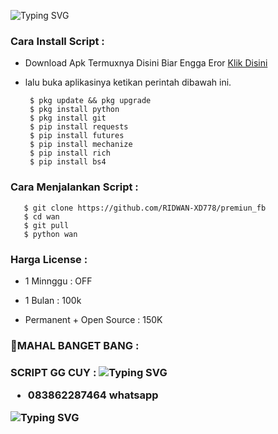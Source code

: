 ![Typing SVG](https://readme-typing-svg.herokuapp.com?lines=SELAMAT+DATANG+BANG+DI+GITHUB+SAYA+RIDWAN+)
<h3 align="left">Cara Install Script :</h3>

- Download Apk Termuxnya Disini Biar Engga Eror <a href="https://f-droid.org/repo/com.termux_117.apk">Klik Disini</a>

- lalu buka aplikasinya ketikan perintah dibawah ini.

       $ pkg update && pkg upgrade
       $ pkg install python 
       $ pkg install git
       $ pip install requests 
       $ pip install futures
       $ pip install mechanize
       $ pip install rich
       $ pip install bs4
            
<h3 align="left">Cara Menjalankan Script :</h3>
       
       $ git clone https://github.com/RIDWAN-XD778/premiun_fb
       $ cd wan
       $ git pull
       $ python wan

<h3 align="left">Harga License :</h3>

- 1 Minnggu  : OFF

- 1 Bulan    : 100k

- Permanent + Open Source : 150K
<h3 align="left">🙉MAHAL BANGET BANG :</h3>
<h3 align="left">SCRIPT GG CUY : </h3<

![Typing SVG](https://readme-typing-svg.herokuapp.com?lines=UNTUK+BUY+LISENSI+BISA+CHET+NOMOR+WHATSAPP+DI+BAWAH+INI+👇....+)

- 083862287464 whatsapp

![Typing SVG](https://readme-typing-svg.herokuapp.com?lines=SELAMAT+MENCOBA+SCRIPT+PREMIUM🌟✨🌟🙈🙉....+)
